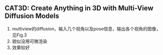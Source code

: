 ## CAT3D: Create Anything in 3D with Multi-View Diffusion Models
1. multiview的diffusion，输入几个视角以及pose信息，输出各个视角的图像，见Fig.3
2. 貌似没用可微渲染
3. 效果较好